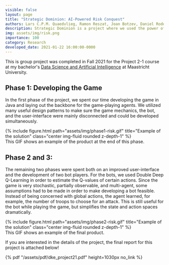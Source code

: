 ```yaml
---
visible: false
layout: page
title: "Strategic Dominion: AI-Powered Risk Conquest"
authors: Lars C.P.M. Quaedvlieg, Ramon Reszat, Joan Botzev, Daniel Roder, Michael Balzer, Sree Kotala
description: Strategic Dominion is a project where we used the power of machine learning to develop agents for the classic game of Risk, enabling intelligent AI bots to engage in strategic conquests.
img: assets/img/risk.png
importance: 100
category: Research
developed_date: 2021-01-22 16:00:00-0000
---
```


This is group project was completed in Fall 2021 for the Project 2-1 course at my bachelor's [Data Science and Artificial Intelligence](https://www.maastrichtuniversity.nl/education/bachelor/data-science-and-artificial-intelligence/courses-curriculum)
at Maastricht University. 

## Phase 1: Developing the Game

In the first phase of the project, we spent our time developing the game in Java and laying out the backbone for the game-playing
agents. We utilized many useful design patterns to make sure the game mechanics, the bot, and the user-interface were mainly
disconnected and could be developed simultaneously.

<div class="row">
    <div class="col-sm mt-3 mt-md-0">
        <div class="text-center">
            {% include figure.html path="assets/img/phase1-risk.gif" title="Example of the solution" class="center img-fluid rounded z-depth-1" %}
        </div>
    </div>
</div>
<div class="caption">
    This GIF shows an example of the product at the end of this phase.
</div>

## Phase 2 and 3:

The remaining two phases were spent both on an improved user-interface and the development of two bot players. For the bots,
we used Double Deep Q-Learning in order to estimate the Q-values of certain actions. Since the game is very stochastic, partially observable, and multi-agent, some assumptions
had to be made in order to make developing a bot feasible. Instead of being concerned with global actions, the agent 
learned, for example, the number of troops to choose for an attack. This is still useful for the bot while playing the game, but
simplifies the state and action spaces dramatically.

<div class="row">
    <div class="col-sm mt-3 mt-md-0">
        <div class="text-center">
            {% include figure.html path="assets/img/phase2-risk.gif" title="Example of the solution" class="center img-fluid rounded z-depth-1" %}
        </div>
    </div>
</div>
<div class="caption">
    This GIF shows an example of the final product.
</div>

If you are interested in the details of the project, the final report for this project is attached below!

{% pdf "/assets/pdf/dke_project21.pdf" height=1030px no_link %}